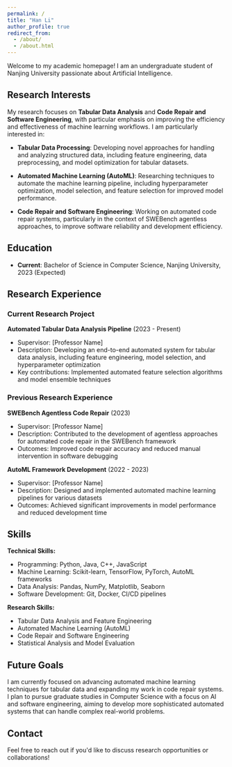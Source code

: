 ```yaml
---
permalink: /
title: "Han Li"
author_profile: true
redirect_from: 
  - /about/
  - /about.html
---
```


Welcome to my academic homepage! I am an undergraduate student of Nanjing University passionate about Artificial Intelligence.

## Research Interests

My research focuses on **Tabular Data Analysis** and **Code Repair and Software Engineering**, with particular emphasis on improving the efficiency and effectiveness of machine learning workflows. I am particularly interested in:

* **Tabular Data Processing**: Developing novel approaches for handling and analyzing structured data, including feature engineering, data preprocessing, and model optimization for tabular datasets.

* **Automated Machine Learning (AutoML)**: Researching techniques to automate the machine learning pipeline, including hyperparameter optimization, model selection, and feature selection for improved model performance.

* **Code Repair and Software Engineering**: Working on automated code repair systems, particularly in the context of SWEBench agentless approaches, to improve software reliability and development efficiency.

## Education

* **Current**: Bachelor of Science in Computer Science, Nanjing University, 2023 (Expected)


## Research Experience

### Current Research Project
**Automated Tabular Data Analysis Pipeline** (2023 - Present)
* Supervisor: [Professor Name]
* Description: Developing an end-to-end automated system for tabular data analysis, including feature engineering, model selection, and hyperparameter optimization
* Key contributions: Implemented automated feature selection algorithms and model ensemble techniques

### Previous Research Experience
**SWEBench Agentless Code Repair** (2023)
* Supervisor: [Professor Name] 
* Description: Contributed to the development of agentless approaches for automated code repair in the SWEBench framework
* Outcomes: Improved code repair accuracy and reduced manual intervention in software debugging

**AutoML Framework Development** (2022 - 2023)
* Supervisor: [Professor Name]
* Description: Designed and implemented automated machine learning pipelines for various datasets
* Outcomes: Achieved significant improvements in model performance and reduced development time

## Skills

**Technical Skills:**
* Programming: Python, Java, C++, JavaScript
* Machine Learning: Scikit-learn, TensorFlow, PyTorch, AutoML frameworks
* Data Analysis: Pandas, NumPy, Matplotlib, Seaborn
* Software Development: Git, Docker, CI/CD pipelines

**Research Skills:**
* Tabular Data Analysis and Feature Engineering
* Automated Machine Learning (AutoML)
* Code Repair and Software Engineering
* Statistical Analysis and Model Evaluation

## Future Goals

I am currently focused on advancing automated machine learning techniques for tabular data and expanding my work in code repair systems. I plan to pursue graduate studies in Computer Science with a focus on AI and software engineering, aiming to develop more sophisticated automated systems that can handle complex real-world problems.

## Contact

Feel free to reach out if you'd like to discuss research opportunities or collaborations!
